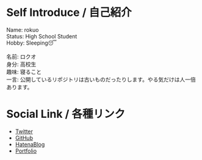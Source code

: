 # Self Introduce / 自己紹介
Name: rokuo<br>
Status: High School Student<br>
Hobby: Sleeping😴<br>
<br>
名前: ロクオ<br>
身分: 高校生<br>
趣味: 寝ること <br>
一言: 公開しているリポジトリは古いものだったりします。やる気だけは人一倍あります。

# Social Link / 各種リンク
- [Twitter](https://twitter.com/rokuosan_dev)
- [GitHub](https://github.com/rokuosan)
- [HatenaBlog](https://rokuokun.hatenablog.jp/)
- [Portfolio](https://rokuo.deviseworks.com/)

<!---
- 👋 Hi, I’m @rokuosan
- 👀 I’m interested in ...
- 🌱 I’m currently learning ...
- 💞️ I’m looking to collaborate on ...
- 📫 How to reach me ...

rokuosan/rokuosan is a ✨ special ✨ repository because its `README.md` (this file) appears on your GitHub profile.
You can click the Preview link to take a look at your changes.
--->
